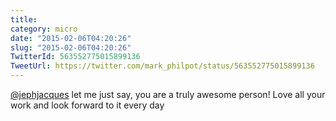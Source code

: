 ```yaml
---
title: 
category: micro
date: "2015-02-06T04:20:26"
slug: "2015-02-06T04:20:26"
TwitterId: 563552775015899136
TweetUrl: https://twitter.com/mark_philpot/status/563552775015899136
---
```


[@jephjacques](https://twitter.com/jephjacques) let me just say, you are a truly
awesome person! Love all your work and look forward to it every day
